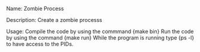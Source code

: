 Name:
Zombie Process

Description:
Create a zombie processs

Usage:
Compile the code by using the commmand {make bin}
Run the code by using the command {make run}
While the program is running type {ps -l} to have access to the PIDs.